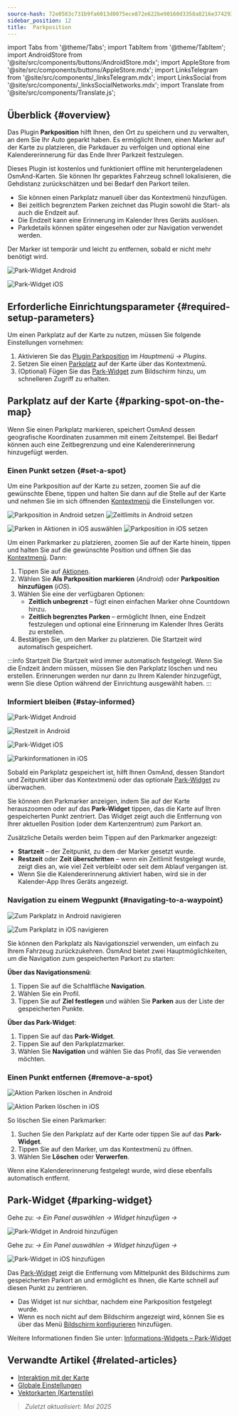 ```yaml
---
source-hash: 72e0583c731b9fa6013d0075ece872e622be90160d3358a8216e374293cf5f00
sidebar_position: 12
title:  Parkposition
---
```

import Tabs from '@theme/Tabs';
import TabItem from '@theme/TabItem';
import AndroidStore from '@site/src/components/buttons/AndroidStore.mdx';
import AppleStore from '@site/src/components/buttons/AppleStore.mdx';
import LinksTelegram from '@site/src/components/_linksTelegram.mdx';
import LinksSocial from '@site/src/components/_linksSocialNetworks.mdx';
import Translate from '@site/src/components/Translate.js';



## Überblick {#overview}

Das Plugin **Parkposition** hilft Ihnen, den Ort zu speichern und zu verwalten, an dem Sie Ihr Auto geparkt haben. Es ermöglicht Ihnen, einen Marker auf der Karte zu platzieren, die Parkdauer zu verfolgen und optional eine Kalendererinnerung für das Ende Ihrer Parkzeit festzulegen.

Dieses Plugin ist kostenlos und funktioniert offline mit heruntergeladenen OsmAnd-Karten. Sie können Ihr geparktes Fahrzeug schnell lokalisieren, die Gehdistanz zurückschätzen und bei Bedarf den Parkort teilen.

- Sie können einen Parkplatz manuell über das Kontextmenü hinzufügen.
- Bei zeitlich begrenztem Parken zeichnet das Plugin sowohl die Start- als auch die Endzeit auf.
- Die Endzeit kann eine Erinnerung im Kalender Ihres Geräts auslösen.
- Parkdetails können später eingesehen oder zur Navigation verwendet werden.

Der Marker ist temporär und leicht zu entfernen, sobald er nicht mehr benötigt wird.

<Tabs groupId="operating-systems" queryString="current-os">

<TabItem value="android" label="Android">

![Park-Widget Android](@site/static/img/plugins/parking/parking_widget_android.png)

</TabItem>

<TabItem value="ios" label="iOS">

![Park-Widget iOS](@site/static/img/plugins/parking/parking_widget_ios.png)

</TabItem>

</Tabs>


## Erforderliche Einrichtungsparameter {#required-setup-parameters}

Um einen Parkplatz auf der Karte zu nutzen, müssen Sie folgende Einstellungen vornehmen:

1. Aktivieren Sie das [Plugin Parkposition](../plugins/index.md#enable--disable) im *Hauptmenü → Plugins*.
2. Setzen Sie einen [Parkplatz](#set-a-spot) auf der Karte über das Kontextmenü.
3. (Optional) Fügen Sie das [Park-Widget](#parking-widget) zum Bildschirm hinzu, um schnelleren Zugriff zu erhalten.


## Parkplatz auf der Karte {#parking-spot-on-the-map}

Wenn Sie einen Parkplatz markieren, speichert OsmAnd dessen geografische Koordinaten zusammen mit einem Zeitstempel. Bei Bedarf können auch eine Zeitbegrenzung und eine Kalendererinnerung hinzugefügt werden.


### Einen Punkt setzen {#set-a-spot}

Um eine Parkposition auf der Karte zu setzen, zoomen Sie auf die gewünschte Ebene, tippen und halten Sie dann auf die Stelle auf der Karte und nehmen Sie im sich öffnenden [Kontextmenü](../map/map-context-menu.md) die Einstellungen vor.

<Tabs groupId="operating-systems" queryString="current-os">

<TabItem value="android" label="Android">

![Parkposition in Android setzen](@site/static/img/plugins/parking/and_set_p_point_limit.png) ![Zeitlimits in Android setzen](@site/static/img/plugins/parking/and_set_p_point4_.png)

</TabItem>

<TabItem value="ios" label="iOS">

![Parken in Aktionen in iOS auswählen](@site/static/img/plugins/parking/ios_set_p_point2.png)  ![Parkposition in iOS setzen](@site/static/img/plugins/parking/ios_set_p_point3_-2.png)

</TabItem>

</Tabs>

Um einen Parkmarker zu platzieren, zoomen Sie auf der Karte hinein, tippen und halten Sie auf die gewünschte Position und öffnen Sie das [Kontextmenü](../map/map-context-menu.md). Dann:

1. Tippen Sie auf [Aktionen](../map/map-context-menu#actions).
2. Wählen Sie **Als Parkposition markieren** (*Android*) oder **Parkposition hinzufügen** (*iOS*).
3. Wählen Sie eine der verfügbaren Optionen:
   - **Zeitlich unbegrenzt** – fügt einen einfachen Marker ohne Countdown hinzu.
   - **Zeitlich begrenztes Parken** – ermöglicht Ihnen, eine Endzeit festzulegen und optional eine Erinnerung im Kalender Ihres Geräts zu erstellen.
4. Bestätigen Sie, um den Marker zu platzieren. Die Startzeit wird automatisch gespeichert.

:::info Startzeit
Die Startzeit wird immer automatisch festgelegt. Wenn Sie die Endzeit ändern müssen, müssen Sie den Parkplatz löschen und neu erstellen. Erinnerungen werden nur dann zu Ihrem Kalender hinzugefügt, wenn Sie diese Option während der Einrichtung ausgewählt haben.
:::


### Informiert bleiben {#stay-informed}

<Tabs groupId="operating-systems" queryString="current-os">

<TabItem value="android" label="Android">

![Park-Widget Android](@site/static/img/plugins/parking/parking_widget_android.png)

![Restzeit in Android](@site/static/img/plugins/parking/and_parking_info_left.png)

</TabItem>

<TabItem value="ios" label="iOS">

![Park-Widget iOS](@site/static/img/plugins/parking/parking_widget_ios.png)

![Parkinformationen in iOS](@site/static/img/plugins/parking/ios_parking_info.png)


</TabItem>

</Tabs>

Sobald ein Parkplatz gespeichert ist, hilft Ihnen OsmAnd, dessen Standort und Zeitpunkt über das Kontextmenü oder das optionale [Park-Widget](#parking-widget) zu überwachen.

Sie können den Parkmarker anzeigen, indem Sie auf der Karte herauszoomen oder auf das **Park-Widget** tippen, das die Karte auf Ihren gespeicherten Punkt zentriert. Das Widget zeigt auch die Entfernung von Ihrer aktuellen Position (oder dem Kartenzentrum) zum Parkort an.

Zusätzliche Details werden beim Tippen auf den Parkmarker angezeigt:

- **Startzeit** – der Zeitpunkt, zu dem der Marker gesetzt wurde.
- **Restzeit** oder **Zeit überschritten** – wenn ein Zeitlimit festgelegt wurde, zeigt dies an, wie viel Zeit verbleibt oder seit dem Ablauf vergangen ist.
- Wenn Sie die Kalendererinnerung aktiviert haben, wird sie in der Kalender-App Ihres Geräts angezeigt.


### Navigation zu einem Wegpunkt {#navigating-to-a-waypoint}

<Tabs groupId="operating-systems" queryString="current-os">

<TabItem value="android" label="Android">

![Zum Parkplatz in Android navigieren](@site/static/img/plugins/parking/and_navigating_to_parking.png)

</TabItem>

<TabItem value="ios" label="iOS">

![Zum Parkplatz in iOS navigieren](@site/static/img/plugins/parking/ios_going_to_parking.png)

</TabItem>

</Tabs>

Sie können den Parkplatz als Navigationsziel verwenden, um einfach zu Ihrem Fahrzeug zurückzukehren. OsmAnd bietet zwei Hauptmöglichkeiten, um die Navigation zum gespeicherten Parkort zu starten:

**Über das Navigationsmenü**:

  1. Tippen Sie auf die Schaltfläche **Navigation**.
  2. Wählen Sie ein Profil.
  3. Tippen Sie auf **Ziel festlegen** und wählen Sie **Parken** aus der Liste der gespeicherten Punkte.

**Über das Park-Widget**:

  1. Tippen Sie auf das **Park-Widget**.
  2. Tippen Sie auf den Parkplatzmarker.
  3. Wählen Sie **Navigation** und wählen Sie das Profil, das Sie verwenden möchten.


### Einen Punkt entfernen {#remove-a-spot}

<Tabs groupId="operating-systems" queryString="current-os">

<TabItem value="android" label="Android">

![Aktion Parken löschen in Android](@site/static/img/map/context_menu_limited_parking.png)

</TabItem>

<TabItem value="ios" label="iOS">

<!-- ![Aktion Parken löschen in Android](@site/static/img/map/context_menu_limited_parking.png) -->

![Aktion Parken löschen in iOS](@site/static/img/map/context_menu_limited_parking_ios.png)

</TabItem>

</Tabs>

So löschen Sie einen Parkmarker:

1. Suchen Sie den Parkplatz auf der Karte oder tippen Sie auf das **Park-Widget**.
2. Tippen Sie auf den Marker, um das Kontextmenü zu öffnen.
3. Wählen Sie **Löschen** oder **Verwerfen**.

Wenn eine Kalendererinnerung festgelegt wurde, wird diese ebenfalls automatisch entfernt.


## Park-Widget {#parking-widget}

<Tabs groupId="operating-systems" queryString="current-os">

<TabItem value="android" label="Android">

Gehe zu: *<Translate android="true" ids="shared_string_menu,map_widget_config"/> → Ein Panel auswählen → Widget hinzufügen → <Translate android="true" ids="map_widget_parking"/>*

![Park-Widget in Android hinzufügen](@site/static/img/plugins/parking/and_adding_parking_widget_andr.png)

</TabItem>

<TabItem value="ios" label="iOS">

Gehe zu: *<Translate ios="true" ids="shared_string_menu,layer_map_appearance"/> → Ein Panel auswählen → Widget hinzufügen → <Translate ios="true" ids="parking_place"/>*

![Park-Widget in iOS hinzufügen](@site/static/img/plugins/parking/ios_adding_parking_widget-2.png)

</TabItem>

</Tabs>

Das [Park-Widget](../widgets/info-widgets.md#parking-widget) zeigt die Entfernung vom Mittelpunkt des Bildschirms zum gespeicherten Parkort an und ermöglicht es Ihnen, die Karte schnell auf diesen Punkt zu zentrieren.

- Das Widget ist nur sichtbar, nachdem eine Parkposition festgelegt wurde.
- Wenn es noch nicht auf dem Bildschirm angezeigt wird, können Sie es über das Menü [Bildschirm konfigurieren](../widgets/configure-screen.md) hinzufügen.

Weitere Informationen finden Sie unter: [Informations-Widgets – Park-Widget](https://osmand.net/docs/user/widgets/info-widgets#parking-widget)


## Verwandte Artikel {#related-articles}

- [Interaktion mit der Karte](../../user/map/interact-with-map.md)
- [Globale Einstellungen](../../user/personal/global-settings.md)
- [Vektorkarten (Kartenstile)](../../user/map/vector-maps.md)

> *Zuletzt aktualisiert: Mai 2025*